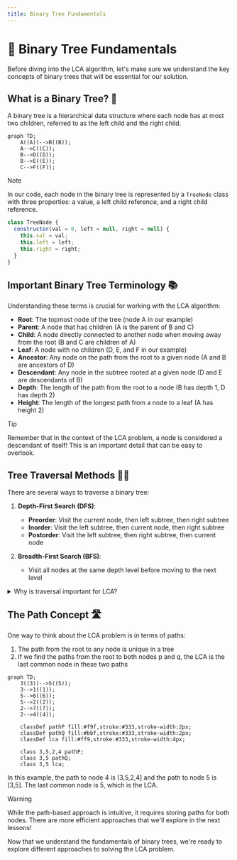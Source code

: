 ```yaml
---
title: Binary Tree Fundamentals
---
```


# 🌲 Binary Tree Fundamentals

Before diving into the LCA algorithm, let's make sure we understand the key concepts of binary trees that will be essential for our solution.

## What is a Binary Tree? 🌱

A binary tree is a hierarchical data structure where each node has at most two children, referred to as the left child and the right child.

```mermaid
graph TD;
    A((A))-->B((B));
    A-->C((C));
    B-->D((D));
    B-->E((E));
    C-->F((F));
```

> [!NOTE]
> In our code, each node in the binary tree is represented by a `TreeNode` class with three properties: a value, a left child reference, and a right child reference.

```javascript
class TreeNode {
  constructor(val = 0, left = null, right = null) {
    this.val = val;
    this.left = left;
    this.right = right;
  }
}
```

## Important Binary Tree Terminology 📚

Understanding these terms is crucial for working with the LCA algorithm:

- **Root**: The topmost node of the tree (node A in our example)
- **Parent**: A node that has children (A is the parent of B and C)
- **Child**: A node directly connected to another node when moving away from the root (B and C are children of A)
- **Leaf**: A node with no children (D, E, and F in our example)
- **Ancestor**: Any node on the path from the root to a given node (A and B are ancestors of D)
- **Descendant**: Any node in the subtree rooted at a given node (D and E are descendants of B)
- **Depth**: The length of the path from the root to a node (B has depth 1, D has depth 2)
- **Height**: The length of the longest path from a node to a leaf (A has height 2)

> [!TIP]
> Remember that in the context of the LCA problem, a node is considered a descendant of itself! This is an important detail that can be easy to overlook.

## Tree Traversal Methods 🚶‍♂️

There are several ways to traverse a binary tree:

1. **Depth-First Search (DFS)**:
   - **Preorder**: Visit the current node, then left subtree, then right subtree
   - **Inorder**: Visit the left subtree, then current node, then right subtree
   - **Postorder**: Visit the left subtree, then right subtree, then current node

2. **Breadth-First Search (BFS)**:
   - Visit all nodes at the same depth level before moving to the next level

<details>
<summary>Why is traversal important for LCA?</summary>

To find the LCA, we need to efficiently navigate the tree structure. The LCA algorithm typically uses a form of depth-first search to explore the tree and identify where the paths to the two target nodes diverge or converge.
</details>

## The Path Concept 🛣️

One way to think about the LCA problem is in terms of paths:

1. The path from the root to any node is unique in a tree
2. If we find the paths from the root to both nodes p and q, the LCA is the last common node in these two paths

```mermaid
graph TD;
    3((3))-->5((5));
    3-->1((1));
    5-->6((6));
    5-->2((2));
    2-->7((7));
    2-->4((4));
    
    classDef pathP fill:#f9f,stroke:#333,stroke-width:2px;
    classDef pathQ fill:#bbf,stroke:#333,stroke-width:2px;
    classDef lca fill:#ff9,stroke:#333,stroke-width:4px;
    
    class 3,5,2,4 pathP;
    class 3,5 pathQ;
    class 3,5 lca;
```

In this example, the path to node 4 is [3,5,2,4] and the path to node 5 is [3,5]. The last common node is 5, which is the LCA.

> [!WARNING]
> While the path-based approach is intuitive, it requires storing paths for both nodes. There are more efficient approaches that we'll explore in the next lessons!

Now that we understand the fundamentals of binary trees, we're ready to explore different approaches to solving the LCA problem. 